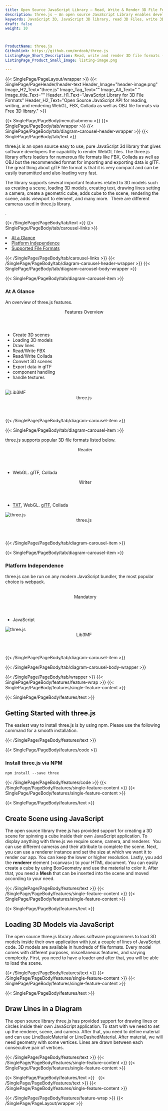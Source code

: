 ```yaml
---
title: Open Source JavaScript Library – Read, Write & Render 3D File Formats
description: three.js – An open source JavaScript Library enables developers to read, write, render and convert 3D File Formats like WebGL, FBX, Collada & OBJ etc.
keywords: JavaScript 3D, JavaScript 3D library, read 3D Files, write 3D Files, convert 3D Files, Open Source 3D library, Render 3D files, Open Source JS Library, render 3D WebGL, read FBX files, read 3D Collada Files
draft: false
weight: 10



ProductName: three.js   
Githublink: https://github.com/mrdoob/three.js
ListingPage_Short_Description: Read, write and render 3D file formats (WebGL, FBX, Collada, and OBJ) via open source 3D library with ease.
ListingPage_Product_Small_Image: listing-image.png 

---
```


{{< SinglePage/PageLayout/wrapper >}}
{{< SinglePage/PageHeader/header-text
Header_Image="header-image.png"
Image_H2_Text="three.js"
Image_Tag_Text=""
Image_Alt_Text=" "
Image_title_Text=""
Header_H1_Text="JavaScript Library for 3D File Formats"
Header_H2_Text="Open Source JavaScript API for reading, writing, and rendering WebGL, FBX, Collada as well as OBJ file formats via Free 3D library." >}}

{{< SinglePage/PageBody/menu/submenu >}}
{{< SinglePage/PageBody/tab/wrapper >}}
{{< SinglePage/PageBody/tab/diagram-carousel-header-wrapper >}}
{{< SinglePage/PageBody/tab/text >}}



<p>three.js is an open source easy to use, pure JavaScript 3d library that gives software developers the capability to render WebGL files. The three.js library offers loaders for numerous file formats like FBX, Collada as well as OBJ but the recommended format for importing and exporting data is glTF.  The great thing about glTF file format is that it is very compact and can be easily transmitted and also loading very fast.</p>
<p>The library supports several important features related to 3D models such as creating a scene, loading 3D models, creating text, drawing lines setting a camera, create a geometric cube, adds cube to the scene, rendering the scene, adds viewport to element, and many more.  There are different cameras used in three.js library.</p>
<p><span style="font-size: 12.16px;">.</span></p>

{{< /SinglePage/PageBody/tab/text >}}
{{< SinglePage/PageBody/tab/carousel-links >}}

<li data-target="#diagramcarousel" data-slide-to="0"><a href="#">At a Glance</a></li>
<li data-target="#diagramcarousel" data-slide-to="2"><a href="#">Platform Independence</a></li>
<li data-target="#diagramcarousel" data-slide-to="1"><a class="activetab" href="#">Supported File Formats</a></li>


{{< /SinglePage/PageBody/tab/carousel-links >}}
{{< /SinglePage/PageBody/tab/diagram-carousel-header-wrapper >}}
{{< SinglePage/PageBody/tab/diagram-carousel-body-wrapper >}}

{{< SinglePage/PageBody/tab/diagram-carousel-item >}}
<h3>At A Glance</h3>
<p>An overview of three.js features.</p>
<div class="diagram1 d1-poi">
<div class="d1-row">
<div class="d1-col d1-right"><header>Features Overview</header>
<ul>
<li>Create 3D scenes</li>
<li>Loading 3D models</li>
<li>Draw lines</li>
<li>Read/Write FBX</li>
<li>Read/Write Collada</li>
<li>Convert 3D scenes</li>
<li>Export data in glTF</li>
<li>component handling</li>
<li>handle textures</li>
</ul>
</div>
<!--/left-->
<div class="d1-col d1-right"> </div>
</div>
<div class="d1-logo"><img class="bg-lite" src='listing-image.png' alt="Lib3MF"><header>three.js</header><footer><small></small></footer></div>
<!--/logo--></div>
<!--/diagram1-->
{{< /SinglePage/PageBody/tab/diagram-carousel-item >}}

{{< SinglePage/PageBody/tab/diagram-carousel-item >}}
<p>three.js supports popular 3D file formats listed below.</p>
<div class="diagram1 d2  d1-poi">
<div class="d1-row">
<div class="d1-col d1-left"><header><i class="fa fa-arrows-v "> </i> Reader</header>
<ul>
<li>WebGL. glTF, Collada</li>
</ul>
</div>
<!--/left-->
<div class="d1-col d1-right"><header><i class="fa  fa-long-arrow-down"> </i> Writer</header>
<ul>
<li><a href="https://docs.fileformat.com/word-processing/txt/">TXT</a>, WebGL. <a href="https://docs.fileformat.com/3d/gltf/">glTF</a>, Collada</li>
</ul>
</div>
<!--/right--></div>
<!--/row-->
<div class="d1-logo"><img class="bg-lite" src='listing-image.png' alt="three.js"><header>three.js</header><footer><small></small></footer></div>
<!--/logo--></div>
<!--/diagram2-->
{{< /SinglePage/PageBody/tab/diagram-carousel-item >}}

{{< SinglePage/PageBody/tab/diagram-carousel-item >}}
<h3>Platform Independence</h3>
<p>three.js can be run on any modern JavaScript bundler, the most popular choice is webpack.</p>
<div class="diagram1 d1-poi">
<div class="d1-row">
<div class="d1-col d1-left"> </div>
<div class="d1-col d1-right"><header><i class="fa fa-cubes"> </i> Mandatory</header>
<ul>
<li>JavaScript </li>
</ul>
</div>
<!--/left
<div class="d1-col d1-right">&nbsp;</div> --> <!--/right--></div>
<!--/row-->
<div class="d1-logo"><img class="bg-lite" src='listing-image.png' alt="three.js"><header>Lib3MF</header><footer><small></small></footer></div>
<!--/logo--></div>
<!--/diagram2 -->
{{< /SinglePage/PageBody/tab/diagram-carousel-item >}}

{{< /SinglePage/PageBody/tab/diagram-carousel-body-wrapper >}}

{{< /SinglePage/PageBody/tab/wrapper >}}
{{< SinglePage/PageBody/features/feature-wrap >}}
{{< SinglePage/PageBody/features/single-feature-content >}}

{{< SinglePage/PageBody/features/text >}}
<h2 class="h2title">Getting Started with three.js</h2>
<p>The easiest way to install three.js is by using npm. Please use the following command for a smooth installation. </p>
{{< /SinglePage/PageBody/features/text >}}

{{< SinglePage/PageBody/features/code >}}
<h3><strong>Install three.js via NPM</strong></h3>
<pre><code class="html">npm install --save three </code></pre>

{{< /SinglePage/PageBody/features/code >}}
{{< /SinglePage/PageBody/features/single-feature-content >}}
{{< SinglePage/PageBody/features/single-feature-content >}}

{{< SinglePage/PageBody/features/text >}}
<h2 class="h2title">Create Scene using JavaScript</h2>
<p>The open source library three.js has provided support for creating a 3D scene for spinning a cube inside their own JavaScript application. To display anything with three.js we require scene, camera, and renderer.  You can use different cameras and their attribute to complete the scene. Next, you can use a renderer instance and set the size at which we want it to render our app. You can keep the lower or higher resolution. Lastly, you add the <strong>renderer</strong> element (&lt;canvas&gt;) to your HTML document. You can easily create a cube by using BoxGeometry and use the material to color it. After that, you need a <strong>Mesh</strong> that can be inserted into the scene and moved according to your need.</p>

{{< /SinglePage/PageBody/features/text >}}
{{< /SinglePage/PageBody/features/single-feature-content >}}
{{< SinglePage/PageBody/features/single-feature-content >}}

{{< SinglePage/PageBody/features/text >}}
<h2 class="h2title">Loading 3D Models via JavaScript</h2>
<p>The open source three.js library allows software programmers to load 3D models inside their own application with just a couple of lines of JavaScript code. 3D models are available in hundreds of file formats. Every model comes with different purposes, miscellaneous features, and varying complexity. First, you need to have a loader and after that, you will be able to load the scene.</p>

{{< /SinglePage/PageBody/features/text >}}
{{< /SinglePage/PageBody/features/single-feature-content >}}
{{< SinglePage/PageBody/features/single-feature-content >}}

{{< SinglePage/PageBody/features/text >}}
<h2 class="h2title">Draw Lines in a Diagram</h2>
<p>The open source library three.js has provided support for drawing lines or circles inside their own JavaScript application. To start with we need to set up the renderer, scene, and camera. After that, you need to define material and can use LineBasicMaterial or LineDashedMaterial. After material, we will need geometry with some vertices. Lines are drawn between each consecutive pair of vertices.</p>

{{< /SinglePage/PageBody/features/text >}}
{{< /SinglePage/PageBody/features/single-feature-content >}}
{{< SinglePage/PageBody/features/single-feature-content >}}

{{< SinglePage/PageBody/features/text >}}
 
{{< /SinglePage/PageBody/features/text >}}
{{< /SinglePage/PageBody/features/single-feature-content >}}

{{< /SinglePage/PageBody/features/feature-wrap >}}
{{< /SinglePage/PageLayout/wrapper >}}